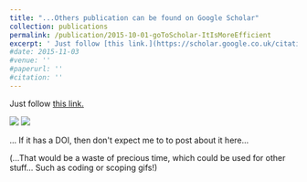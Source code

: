 ```yaml
---
title: "...Others publication can be found on Google Scholar"
collection: publications
permalink: /publication/2015-10-01-goToScholar-ItIsMoreEfficient
excerpt: ' Just follow [this link.](https://scholar.google.co.uk/citations?hl=en&user=QWIEEB8AAAAJ&view_op=list_works&gmla=AJsN-F7LOA1vOz6yvg6cYTtwPsFiIfYVgqpXm4b-vIvk2XxSQ9vwoc6E81jL6aLtRKc2i59UUQLhjWesguGUxZ7zPr8_zdmwidLW4RHwiaLjtVHu2ODJq_JkFPy_JF7QXHp17I2saPC6t6z02HJcBj8Oc6FYYD6EhQ) '
#date: 2015-11-03
#venue: ''
#paperurl: ''
#citation: ''
---
```




Just follow [this link.](https://scholar.google.co.uk/citations?hl=en&user=QWIEEB8AAAAJ&view_op=list_works&gmla=AJsN-F7LOA1vOz6yvg6cYTtwPsFiIfYVgqpXm4b-vIvk2XxSQ9vwoc6E81jL6aLtRKc2i59UUQLhjWesguGUxZ7zPr8_zdmwidLW4RHwiaLjtVHu2ODJq_JkFPy_JF7QXHp17I2saPC6t6z02HJcBj8Oc6FYYD6EhQ)


![](https://media.giphy.com/media/mWJDGBXh2L60w/giphy.gif) ![](https://media2.giphy.com/media/GSaisbSpqmXWU/200.webp) 

... If it has a DOI, then don't expect me to to post about it here...

(...That would be a waste of precious time, which could be used for other stuff... Such as coding or scoping gifs!)
